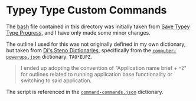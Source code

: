 # Typey Type Custom Commands

The [bash][] file contained in this directory was initially taken from
[Save Typey Type Progress][], and I have only made some minor changes.

The outline I used for this was not originally defined in my own dictionary, but
taken from [Di's Steno Dictionaries][], specifically from the
[`computer-powerups.json`][] dictionary: `TAO*EUPZ`.

> I ended up adopting the convention of "Application name brief + `*Z`" for
> outlines related to running application base functionality or switching to
> said application.

The script is referenced in the [`command-commands.json`][] dictionary.

[bash]: https://en.wikipedia.org/wiki/Bash_(Unix_shell)
[`command-commands.json`]: ../../../dictionaries/command/command-commands.json
[`computer-powerups.json`]: https://github.com/didoesdigital/steno-dictionaries/blob/master/dictionaries/computer-powerups.json
[Di's Steno Dictionaries]: https://github.com/didoesdigital/steno-dictionaries
[Save Typey Type Progress]: https://github.com/didoesdigital/save-typey-type-for-stenographers-progress
